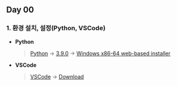 ## Day 00

### 1. 환경 설치, 설정(Python, VSCode)

* **Python**
  > [Python](https://www.python.org/) ->  [3.9.0](https://www.python.org/downloads/release/python-390/) -> [Windows x86-64 web-based installer](https://www.python.org/ftp/python/3.9.0/python-3.9.0-amd64-webinstall.exe)

* **VSCode**
  > [VSCode](https://code.visualstudio.com/) -> [Download](https://code.visualstudio.com/Download)